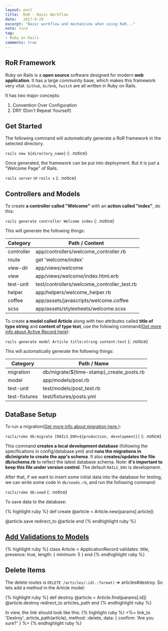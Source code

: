 ```yaml
---
layout: post
title:  RoR - Basic Workflow
date:   2017-9-29
excerpt: "Basic workflow and mechanisms when using RoR..."
note: ture
tag:
- Ruby on Rails
comments: true
---
```

## RoR Framework
Ruby on Rails is a **open source** software designed for modern **web application**. It has a large community base, which makes this framework very vital. `Github`, `Airbnb`, `Twitch` are all written in Ruby on Rails.

It has two major concepts:

1. Convention Over Configuration
2. DRY (Don't Repeat Yourself)

## Get Started
The following command will automatically generate a RoR framework in the selected directory.

`rails new ${directory_name}`
{: .notice}

Once generated, the framework can be put into deployment. But it is just a "Welcome Page" of Rails.

`rails server` or `rails s`
{: .notice}

## Controllers and Models
To create **a controller called "Welcome"** with an **action called "index"**, do this:

`rails generate controller Welcome index`
{: .notice}

This will generate the following things:

| Category	 | Path / Content |
| --- | --- |
| controller | app/controllers/welcome_controller.rb |
| route | get 'welcome/index' |
| view-dir | app/views/welcome |
| view | app/views/welcome/index.html.erb |
| test-unit | test/controllers/welcome_controller_test.rb |
| helper | app/helpers/welcome_helper.rb |
| coffee | app/assets/javascripts/welcome.coffee |
| scss | app/assets/stylesheets/welcome.scss |

To create **a model called Article** along with two attributes called **title of type string** and **content of type text**, use the following command([Get more info about Active Record here](http://guides.rubyonrails.org/active_record_basics.html)):

`rails generate model Article title:string content:text`
{: .notice}

This will automatically generate the following things:

| Category | Path / Name|
| --- | --- |
| migration | db/migrate/${time-stamp}_create_posts.rb |
| model | app/models/post.rb |
| test-unit | test/models/post_test.rb |
| test-fixtures | test/fixtures/posts.yml |


## DataBase Setup

To run a migration([Get more info about migration here.](http://guides.rubyonrails.org/active_record_migrations.html)):

`rails/rake db:migrate [RAILS_ENV=${production, development}]`
{: .notice}

This command **creates a local development database** (following the specifications in config/database.yml) and **runs the migrations in db/migrate to create the app's schema**. It also **creates/updates the file db/schema.rb** to reflect the latest database schema. Note: **it's important to keep this file under version control**. The default `RAILS_ENV` is development.

After that, if we want to insert some initial data into the database for testing, we can write some code in `db/seeds.rb`, and run the following command:

`rails/rake db:seed`
{: .notice}

To save data to the database:

{% highlight  ruby %}
def create
  @article = Article.new(params[:article])
 
  @article.save
  redirect_to @article
end
{% endhighlight ruby %}

## [Add Validations to Models](http://guides.rubyonrails.org/active_record_validations.html)
{% highlight  ruby %}
class Article < ApplicationRecord
  validates :title, presence: true, length: { minimum: 5 }
end
{% endhighlight ruby %}

## Delete Items
The delete routes is `DELETE /articles/:id(.:format)` => articles#destroy. So lets add a method in the Article model:

{% highlight  ruby %}
def destroy
  @article = Article.find(params[:id])
  @article.destroy
  redirect_to articles_path
end
{% endhighlight ruby %}

In view, the link should look like this:
{% highlight  ruby %}
<%= link_to 'Destroy', 
	article_path(article),
	method: :delete,
	data: { confirm: 'Are you sure?' } %></td>
{% endhighlight ruby %}





